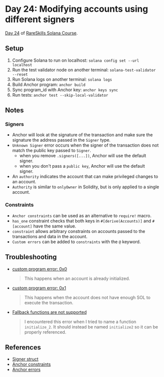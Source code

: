 # Day 24: Modifying accounts using different signers

[Day 24](https://www.rareskills.io/post/anchor-signer) of [RareSkills Solana Course](https://www.rareskills.io/solana-tutorial).

## Setup

1. Configure Solana to run on localhost: `solana config set --url localhost`
2. Run the test validator node on another terminal: `solana-test-validator --reset`
3. Run Solana logs on another terminal: `solana logs`
4. Build Anchor program: `anchor build`
5. Sync program_id with Anchor key: `anchor keys sync`
6. Run tests: `anchor test --skip-local-validator`

## Notes

### Signers

- Anchor will look at the signature of the transaction and make sure the signature the address passed in the `Signer` type.
- `Unknown Signer` error occurs when the signer of the transaction does not match the public key passed to `Signer`.
  - when you remove `.signers([...])`, Anchor will use the default signer.
  - when you don't pass a `public key`, Anchor will use the default signer.
- An `authority` indicates the account that can make privileged changes to an account.
- `Authority` is similar to `onlyOwner` in Solidity, but is only applied to a single account.

### Constraints

- `Anchor constraints` can be used as an alternative to `require!` macro.
- `has_one` constraint checks that both keys in `#[derive(Accounts)]` and `#[account]` have the same value.
- `constraint` allows arbitrary constraints on accounts passed to the transactions and data in the account.
- `Custom errors` can be added to `constraints` with the `@` keyword.

## Troubleshooting

- [custom program error: 0x0](https://solana.stackexchange.com/questions/4385/stuck-at-error-failed-to-send-transaction-transaction-simulation-failed-error)
  > This happens when an account is already initialized.
- [custom program error: 0x1](https://solana.stackexchange.com/questions/1282/transaction-simulation-failed-failed-to-send-transaction-transaction-simulatio)
  > This happens when the account does not have enough SOL to execute the transaction.
- [Fallback functions are not supported](https://stackoverflow.com/questions/72228482/anchorerror-occurred-error-code-instructionfallbacknotfound-error-number-101)
  > I encountered this error when I tried to name a function `initialize_2`. It should instead be named `initialize2` so it can be properly referenced.

## References

- [Signer struct](https://docs.rs/anchor-lang/latest/anchor_lang/accounts/signer/struct.Signer.html)
- [Anchor constraints](https://www.anchor-lang.com/docs/account-constraints)
- [Anchor errors](https://www.anchor-lang.com/docs/errors)
